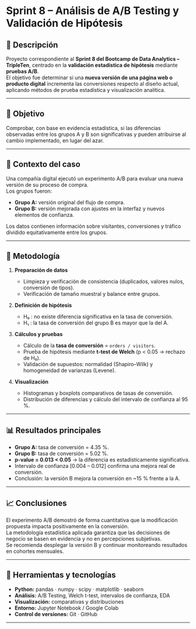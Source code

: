 # Sprint 8 – Análisis de A/B Testing y Validación de Hipótesis

## 📄 Descripción
Proyecto correspondiente al **Sprint 8 del Bootcamp de Data Analytics – TripleTen**, centrado en la **validación estadística de hipótesis** mediante **pruebas A/B**.  
El objetivo fue determinar si una **nueva versión de una página web o producto digital** incrementa las conversiones respecto al diseño actual, aplicando métodos de prueba estadística y visualización analítica.

---

## 🎯 Objetivo
Comprobar, con base en evidencia estadística, si las diferencias observadas entre los grupos A y B son significativas y pueden atribuirse al cambio implementado, en lugar del azar.

---

## 🧩 Contexto del caso
Una compañía digital ejecutó un experimento A/B para evaluar una nueva versión de su proceso de compra.  
Los grupos fueron:
- **Grupo A:** versión original del flujo de compra.  
- **Grupo B:** versión mejorada con ajustes en la interfaz y nuevos elementos de confianza.

Los datos contienen información sobre visitantes, conversiones y tráfico dividido equitativamente entre los grupos.

---

## 🧠 Metodología

1. **Preparación de datos**
   - Limpieza y verificación de consistencia (duplicados, valores nulos, conversión de tipos).  
   - Verificación de tamaño muestral y balance entre grupos.  

2. **Definición de hipótesis**
   - H₀ : no existe diferencia significativa en la tasa de conversión.  
   - H₁ : la tasa de conversión del grupo B es mayor que la del A.  

3. **Cálculos y pruebas**
   - Cálculo de la **tasa de conversión** = `orders / visitors`.  
   - Prueba de hipótesis mediante **t-test de Welch** (p < 0.05 → rechazo de H₀).  
   - Validación de supuestos: normalidad (Shapiro–Wilk) y homogeneidad de varianzas (Levene).  

4. **Visualización**
   - Histogramas y boxplots comparativos de tasas de conversión.  
   - Distribución de diferencias y cálculo del intervalo de confianza al 95 %.

---

## 📊 Resultados principales
- **Grupo A:** tasa de conversión = 4.35 %.  
- **Grupo B:** tasa de conversión = 5.02 %.  
- **p-value = 0.013 < 0.05** → la diferencia es estadísticamente significativa.  
- Intervalo de confianza [0.004 – 0.012] confirma una mejora real de conversión.  
- Conclusión: la versión B mejora la conversión en ~15 % frente a la A.

---

## 📈 Conclusiones
El experimento A/B demostró de forma cuantitativa que la modificación propuesta impacta positivamente en la conversión.  
La metodología estadística aplicada garantiza que las decisiones de negocio se basen en evidencia y no en percepciones subjetivas.  
Se recomienda desplegar la versión B y continuar monitoreando resultados en cohortes mensuales.

---

## 🧰 Herramientas y tecnologías
- **Python:** pandas · numpy · scipy · matplotlib · seaborn  
- **Análisis:** A/B Testing, Welch t-test, intervalos de confianza, EDA  
- **Visualización:** comparativas y distribuciones  
- **Entorno:** Jupyter Notebook / Google Colab  
- **Control de versiones:** Git · GitHub

---

